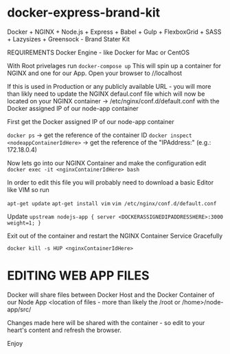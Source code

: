 # docker-express-brand-kit
Docker + NGINX + Node.js + Express + Babel + Gulp + FlexboxGrid + SASS + Lazysizes + Greensock - Brand Stater Kit

REQUIREMENTS
Docker Engine - like Docker for Mac or CentOS

With Root privelages run `docker-compose up` This will spin up a container for NGINX and one for our App. Open your browser to //localhost

If this is used in Production or any publicly available URL - you will more than likly need to update the NGINX defaul.conf file which will now be located on your NGINX container -> /etc/nginx/conf.d/default.conf with the Docker assigned IP of our node-app container

First get the Docker assigned IP of our node-app container

`docker ps` -> get the reference of the container ID
`docker inspect <nodeappContainerIdHere>` -> get the reference of the "IPAddress:" (e.g.: 172.18.0.4)

Now lets go into our NGINX Container and make the configuration edit
`docker exec -it <nginxContainerIdHere> bash`

In order to edit this file you will probably need to download a basic Editor like VIM so run 

`apt-get update`
`apt-get install vim`
`vim /etc/nginx/conf.d/default.conf`

Update
`upstream nodejs-app {
    server <DOCKERASSIGNEDIPADDRESSHERE>:3000 weight=1;
}`

Exit out of the container and restart the NGINX Container Service Gracefully

`docker kill -s HUP <nginxContainerIdHere>`

# EDITING WEB APP FILES

Docker will share files between Docker Host and the Docker Container of our Node App
<location of files - more than likely the /root or /home>/node-app/src/

Changes made here will be shared with the container - so edit to your heart's content and refresh the browser.

Enjoy
